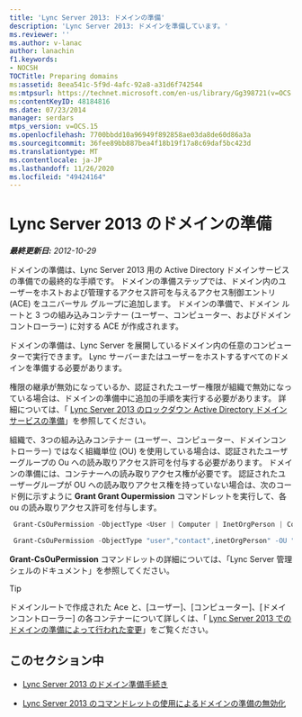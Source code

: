 ```yaml
---
title: 'Lync Server 2013: ドメインの準備'
description: 'Lync Server 2013: ドメインを準備しています。'
ms.reviewer: ''
ms.author: v-lanac
author: lanachin
f1.keywords:
- NOCSH
TOCTitle: Preparing domains
ms:assetid: 8eea541c-5f9d-4afc-92a8-a31d6f742544
ms:mtpsurl: https://technet.microsoft.com/en-us/library/Gg398721(v=OCS.15)
ms:contentKeyID: 48184816
ms.date: 07/23/2014
manager: serdars
mtps_version: v=OCS.15
ms.openlocfilehash: 7700bbdd10a96949f892858ae03da8de60d86a3a
ms.sourcegitcommit: 36fee89bb887bea4f18b19f17a8c69daf5bc423d
ms.translationtype: MT
ms.contentlocale: ja-JP
ms.lasthandoff: 11/26/2020
ms.locfileid: "49424164"
---
```

# <a name="preparing-domains-for-lync-server-2013"></a>Lync Server 2013 のドメインの準備

<div data-xmlns="http://www.w3.org/1999/xhtml">

<div class="topic" data-xmlns="http://www.w3.org/1999/xhtml" data-msxsl="urn:schemas-microsoft-com:xslt" data-cs="https://msdn.microsoft.com/">

<div data-asp="https://msdn2.microsoft.com/asp">



</div>

<div id="mainSection">

<div id="mainBody">

<span> </span>

_**最終更新日:** 2012-10-29_

ドメインの準備は、Lync Server 2013 用の Active Directory ドメインサービスの準備での最終的な手順です。 ドメインの準備ステップでは、ドメイン内のユーザーをホストおよび管理するアクセス許可を与えるアクセス制御エントリ (ACE) をユニバーサル グループに追加します。 ドメインの準備で、ドメイン ルートと 3 つの組み込みコンテナー (ユーザー、コンピューター、およびドメイン コントローラー) に対する ACE が作成されます。

ドメインの準備は、Lync Server を展開しているドメイン内の任意のコンピューターで実行できます。 Lync サーバーまたはユーザーをホストするすべてのドメインを準備する必要があります。

権限の継承が無効になっているか、認証されたユーザー権限が組織で無効になっている場合は、ドメインの準備中に追加の手順を実行する必要があります。 詳細については、「 [Lync Server 2013 のロックダウン Active Directory ドメインサービスの準備](lync-server-2013-preparing-a-locked-down-active-directory-domain-services.md)」を参照してください。

組織で、3つの組み込みコンテナー (ユーザー、コンピューター、ドメインコントローラー) ではなく組織単位 (OU) を使用している場合は、認証されたユーザーグループの Ou への読み取りアクセス許可を付与する必要があります。 ドメインの準備には、コンテナーへの読み取りアクセス権が必要です。 認証されたユーザーグループが OU への読み取りアクセス権を持っていない場合は、次のコード例に示すように **Grant Grant Oupermission** コマンドレットを実行して、各 ou の読み取りアクセス許可を付与します。

   ```PowerShell
    Grant-CsOuPermission -ObjectType <User | Computer | InetOrgPerson | Contact | AppContact | Device> -OU <DN of the OU > 
   ```

   ```PowerShell
    Grant-CsOuPermission -ObjectType "user","contact",inetOrgPerson" -OU "ou=Redmond,dc=contoso,dc=net"
   ```

**Grant-CsOuPermission** コマンドレットの詳細については、「Lync Server 管理シェルのドキュメント」を参照してください。

<div class="">


> [!TIP]  
> ドメインルートで作成された Ace と、[ユーザー]、[コンピューター]、[ドメインコントローラー] の各コンテナーについて詳しくは、「 <A href="lync-server-2013-changes-made-by-domain-preparation.md">Lync Server 2013 でのドメインの準備によって行われた変更</A>」をご覧ください。



</div>

<div>

## <a name="in-this-section"></a>このセクション中

  - [Lync Server 2013 のドメイン準備手続き](lync-server-2013-running-domain-preparation.md)

  - [Lync Server 2013 のコマンドレットの使用によるドメインの準備の無効化](lync-server-2013-using-cmdlets-to-reverse-domain-preparation.md)

</div>

</div>

<span> </span>

</div>

</div>

</div>

